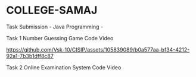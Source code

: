 # COLLEGE-SAMAJ
Task Submission - Java Programming -

Task 1 Number Guessing Game Code Video




https://github.com/Vsk-10/CISIP/assets/105839089/b0a577aa-bf34-4212-92a1-7b3b1dff8c87

Task 2 Online Examination System Code Video

